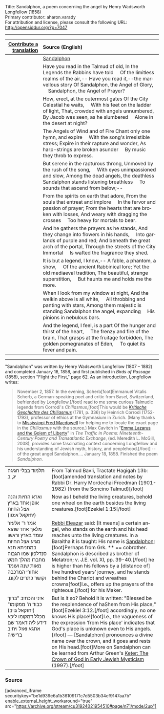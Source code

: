 <html>
<head></head>
<body>
Title: Sandalphon, a poem concerning the angel by Henry Wadsworth Longfellow (1858)<br />
Primary contributor: aharon.varady<br />
For attribution and license, please consult the following URL: <a href="http://opensiddur.org/?p=7047">http://opensiddur.org/?p=7047</a>
<p />
<hr />

<table style="margin-left: auto;margin-right: auto;" class="draggable">
<thead><tr><th id="x" style="text-align: right;"><a href="/contribute/upload/">Contribute a translation</a></th><th style="text-align: left;">Source (English)</th></tr></thead>
<tbody>
<tr><td style="vertical-align:top;">
<div class="liturgy" lang="he" style="text-align: right;">

</span></div></td>
 
<td style="vertical-align:top;">
<div class="english" lang="en" style="text-align: left;">
<u>Sandalphon</u>
</div></td></tr>


<tr><td style="vertical-align:top;">
<div class="liturgy" lang="he" style="text-align: right;">

</span></div></td>
 
<td style="vertical-align:top;">
<div class="english" lang="en" style="text-align: left;">
Have you read in the Talmud of old,
In the Legends the Rabbins have told
&nbsp;&nbsp;&nbsp;&nbsp;Of the limitless realms of the air,--
Have you read it,--the marvellous story
Of Sandalphon, the Angel of Glory,
&nbsp;&nbsp;&nbsp;&nbsp;Sandalphon, the Angel of Prayer? 
</div></td></tr>


<tr><td style="vertical-align:top;">
<div class="liturgy" lang="he" style="text-align: right;">

</span></div></td>
 
<td style="vertical-align:top;">
<div class="english" lang="en" style="text-align: left;">
How, erect, at the outermost gates
Of the City Celestial he waits,
&nbsp;&nbsp;&nbsp;&nbsp;With his feet on the ladder of light,
That, crowded with angels unnumbered,
By Jacob was seen, as he slumbered
&nbsp;&nbsp;&nbsp;&nbsp;Alone in the desert at night? 
</div></td></tr>


<tr><td style="vertical-align:top;">
<div class="liturgy" lang="he" style="text-align: right;">

</span></div></td>
 
<td style="vertical-align:top;">
<div class="english" lang="en" style="text-align: left;">
The Angels of Wind and of Fire
Chant only one hymn, and expire
&nbsp;&nbsp;&nbsp;&nbsp;With the song's irresistible stress;
Expire in their rapture and wonder,
As harp-strings are broken asunder
&nbsp;&nbsp;&nbsp;&nbsp;By music they throb to express. 
</div></td></tr>


<tr><td style="vertical-align:top;">
<div class="liturgy" lang="he" style="text-align: right;">

</span></div></td>
 
<td style="vertical-align:top;">
<div class="english" lang="en" style="text-align: left;">
But serene in the rapturous throng,
Unmoved by the rush of the song,
&nbsp;&nbsp;&nbsp;&nbsp;With eyes unimpassioned and slow,
Among the dead angels, the deathless
Sandalphon stands listening breathless
&nbsp;&nbsp;&nbsp;&nbsp;To sounds that ascend from below;-- 
</div></td></tr>


<tr><td style="vertical-align:top;">
<div class="liturgy" lang="he" style="text-align: right;">

</span></div></td>
 
<td style="vertical-align:top;">
<div class="english" lang="en" style="text-align: left;">
From the spirits on earth that adore,
From the souls that entreat and implore
&nbsp;&nbsp;&nbsp;&nbsp;In the fervor and passion of prayer;
From the hearts that are broken with losses,
And weary with dragging the crosses
&nbsp;&nbsp;&nbsp;&nbsp;Too heavy for mortals to bear. 
</div></td></tr>


<tr><td style="vertical-align:top;">
<div class="liturgy" lang="he" style="text-align: right;">

</span></div></td>
 
<td style="vertical-align:top;">
<div class="english" lang="en" style="text-align: left;">
And he gathers the prayers as he stands,
And they change into flowers in his hands,
&nbsp;&nbsp;&nbsp;&nbsp;Into garlands of purple and red;
And beneath the great arch of the portal,
Through the streets of the City Immortal
&nbsp;&nbsp;&nbsp;&nbsp;Is wafted the fragrance they shed. 
</div></td></tr>


<tr><td style="vertical-align:top;">
<div class="liturgy" lang="he" style="text-align: right;">

</span></div></td>
 
<td style="vertical-align:top;">
<div class="english" lang="en" style="text-align: left;">
It is but a legend, I know,--
A fable, a phantom, a show,
&nbsp;&nbsp;&nbsp;&nbsp;Of the ancient Rabbinical lore;
Yet the old mediaeval tradition,
The beautiful, strange superstition,
&nbsp;&nbsp;&nbsp;&nbsp;But haunts me and holds me the more. 
</div></td></tr>


<tr><td style="vertical-align:top;">
<div class="liturgy" lang="he" style="text-align: right;">

</span></div></td>
 
<td style="vertical-align:top;">
<div class="english" lang="en" style="text-align: left;">
When I look from my window at night,
And the welkin above is all white,
&nbsp;&nbsp;&nbsp;&nbsp;All throbbing and panting with stars,
Among them majestic is standing
Sandalphon the angel, expanding
&nbsp;&nbsp;&nbsp;&nbsp;His pinions in nebulous bars. 
</div></td></tr>


<tr><td style="vertical-align:top;">
<div class="liturgy" lang="he" style="text-align: right;">

</span></div></td>
 
<td style="vertical-align:top;">
<div class="english" lang="en" style="text-align: left;">
And the legend, I feel, is a part
Of the hunger and thirst of the heart,
&nbsp;&nbsp;&nbsp;&nbsp;The frenzy and fire of the brain,
That grasps at the fruitage forbidden,
The golden pomegranates of Eden,
&nbsp;&nbsp;&nbsp;&nbsp;To quiet its fever and pain.
</div></td></tr>
</tbody></table>

<hr />

"Sandalphon" was written by Henry Wadsworth Longfellow (1807 – 1882) and completed January 18, 1858, and first published in <em>Birds of Passage</em> (1858), section "Flight the First," page 62. As an introduction, Longfellow writes:

<blockquote>November 2, 1857. In the evening, Scherb[foot]Emmanuel Vitalis Scherb, a German-speaking poet and critic from Basel, Switzerland, befriended by Longfellow.[/foot] read to me some curious Talmudic legends from Corrodi's <em>Chiliasmus</em>,[foot]This would be <a href="https://archive.org/stream/kritischegeschi01corrgoog#page/n404/mode/2up"><em>Kritische Geschichte des Chiliasmus</em></a> (1781, p. 336) by Heinrich Corrodi (1752-1793), professor of ethics at the Gymnasium in Zurich. (Many thanks to <a href="http://onthemainline.blogspot.com">Mississippi Fred Macdowell</a> for helping me to locate the exact page in the <em>Chiliasmus</em> with the source.) Max Cavitch in "<a href="http://books.google.com/books?id=rWCqWzR-qKIC">Emma Lazarus and the Golem of Liberty</a>" in <em>The Traffic in Poems: Nineteenth-Century Poetry and Transatlantic Exchange</em>, (ed. Meredith L. McGill, 2008), provides some fascinating context concerning Longfellow and his understanding of Jewish myth, history, and peoplehood.[/foot] -- of the great angel Sandalphon.... January 18, 1858. Finished the poem <em>Sandalphon</em>.</blockquote>

<table style="margin-left: auto;margin-right: auto;">
<tbody>
<tr><td style="vertical-align:top;">
<div class="liturgy" lang="he">
<span class="citation">תלמוד בבלי חגיגה יג, ב</span>
</span></div></td>
 
<td style="vertical-align:top;"><div class="english" lang="en">
<span class="citation">From Talmud Bavli, Tractate Hagigah 13b:</span>[foot]amended translation and notes by Rabbi Dr. Harry Mordechai Freedman (1901-1982) (from the Soncino Talmud)[/foot]
</td></tr>


<tr><td style="vertical-align:top;">
<div class="commentary" lang="he">
<span class="scribe" lang="he">וארא החיות והנה אופן אחד בארץ אצל החיות</span> <span class="citation">(יחזקאל א:טו)</span>
</span></div></td>
 
<td style="vertical-align:top;"><div class="english" lang="en">
Now as I beheld the living creatures, behold one wheel on the earth besides the living creatures.[foot]Ezekiel 1:15[/foot]
</td></tr>


<tr><td style="vertical-align:top;">
<div class="commentary" lang="he">
אמר ר' אלעזר מלאך אחד שהוא עומד בארץ וראשו מגיע אצל החיות <span class="gemara" lang="he">במתניתא תנא</span> סנדלפון שמו הגבוה מחברו מהלך חמש מאות שנה ועומד אחורי המרכבה וקושר כתרים לקונו.‏
</span></div></td>
 
<td style="vertical-align:top;">
<div class="english" lang="en">
<a href="http://en.wikipedia.org/wiki/Rabbi_Eleazar">Rebbi Eleazar</a> said: [It means] a certain angel, who stands on the earth and his head reaches unto the living creatures. In a Baraitha it is taught: His name is <a href="http://en.wikipedia.org/wiki/Sandalphon">Sandalphon</a>;[foot]Perhaps from Grk. ** == cobrother. Sandalphon is described as brother of Metatron; v. J.E. vol. XI, pp. 39-40.[/foot] he is higher than his fellows by a [distance of] five hundred years’ journey, and he stands behind the Chariot and wreathes crowns[foot]I.e., offers up the prayers of the righteous.[/foot] for his Maker.
</td></tr>


<tr><td style="vertical-align:top;">
<div class="commentary" lang="he">
<span class="gemara" lang="he">איני והכתיב</span> "<span class="scribe" lang="he">ברוך כבוד ה' ממקומו</span>" <span class="citation">(יחזקאל ג:יב)</span> <span class="gemara" lang="he">מכלל דמקומו ליכא דידע ליה דאמר שם אתגא ואזל ויתיב ברישיה</span>
</span></div></td>
 
<td style="vertical-align:top;"><div class="english" lang="en">
But is it so? Behold it is written: "Blessed be the resplendence of haShem from His place,"[foot]Ezekiel 3:12.[/foot] accordingly, no one knows His place![foot]I.e., the vagueness of the expression ‘from His place’ indicates that God's place is unknown even to His angels.[/foot] — [Sandalphon] pronounces a divine name over the crown, and it goes and rests on His head.[foot]More on Sandalphon can be learned from Arthur Green's <a href="http://books.google.com/books?id=J0B-QgAACAAJ&dq=inauthor:%22Arthur+Green%22&hl=en&sa=X&ei=CvevUc7GO5fG4APezoDgCA&ved=0CEsQ6AEwBzgU">Keter: The Crown of God in Early Jewish Mysticism</a> (1997).[/foot]
</td></tr>
</tbody></table>

<h3>Source</h3>

[advanced_iframe securitykey="be1d939e6a1b36109171c7d5503b34cf9147aa7b" enable_external_height_workaround="true" src="https://archive.org/stream/cu31924021954510#page/n71/mode/2up"]
</body>
</html>